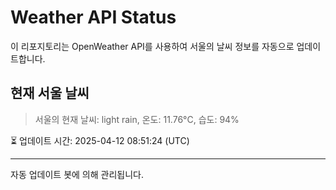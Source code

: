 
# Weather API Status

이 리포지토리는 OpenWeather API를 사용하여 서울의 날씨 정보를 자동으로 업데이트합니다.

## 현재 서울 날씨
> 서울의 현재 날씨: light rain, 온도: 11.76°C, 습도: 94%

⏳ 업데이트 시간: 2025-04-12 08:51:24 (UTC)

---
자동 업데이트 봇에 의해 관리됩니다.
